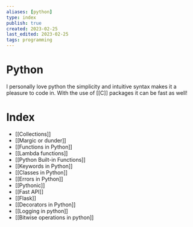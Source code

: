 ```yaml
---
aliases: [python]
type: index
publish: true
created: 2023-02-25
last_edited: 2023-02-25
tags: programming
---
```

# Python
I personally love python the simplicity and intuitive syntax makes it a pleasure to code in. With the use of [[C]] packages it can be fast as well!

# Index
- [[Collections]]
- [[Margic or dunder]]
- [[Functions in Python]]
- [[Lambda functions]]
- [[Python Built-in Functions]]
- [[Keywords in Python]]
- [[Classes in Python]]
- [[Errors in Python]]
- [[Pythonic]]
- [[Fast API]]
- [[Flask]]
- [[Decorators in Python]]
- [[Logging in python]]
- [[Bitwise operations in python]]